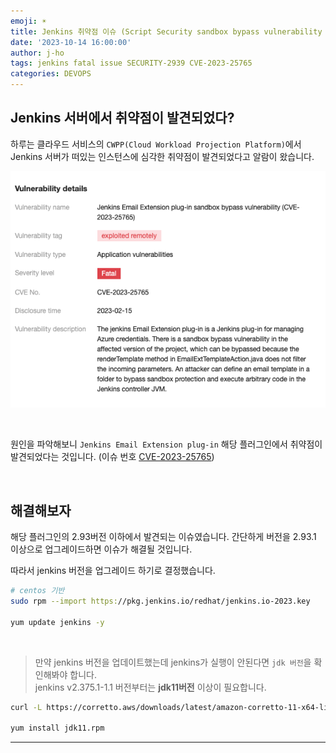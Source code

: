 ```yaml
---
emoji: ☀️
title: Jenkins 취약점 이슈 (Script Security sandbox bypass vulnerability in Email Extension Plugin)
date: '2023-10-14 16:00:00'
author: j-ho
tags: jenkins fatal issue SECURITY-2939 CVE-2023-25765
categories: DEVOPS
---
```


## Jenkins 서버에서 취약점이 발견되었다?

하루는 클라우드 서비스의 `CWPP(Cloud Workload Projection Platform)`에서 Jenkins 서버가 떠있는 인스턴스에 심각한 취약점이 발견되었다고 알람이 왔습니다.

![image1](image1.png)

<br >

원인을 파악해보니 `Jenkins Email Extension plug-in` 해당 플러그인에서 취약점이 발견되었다는 것입니다. (이슈 번호 [CVE-2023-25765](https://www.jenkins.io/security/advisory/2023-02-15/#SECURITY-2939))

<br >

## 해결해보자

해당 플러그인의 2.93버전 이하에서 발견되는 이슈였습니다. 간단하게 버전을 2.93.1 이상으로 업그레이드하면 이슈가 해결될 것입니다.

따라서 jenkins 버전을 업그레이드 하기로 결정했습니다.

```bash
# centos 기반
sudo rpm --import https://pkg.jenkins.io/redhat/jenkins.io-2023.key

yum update jenkins -y
```

<br>

> 만약 jenkins 버전을 업데이트했는데 jenkins가 실행이 안된다면 `jdk 버전`을 확인해봐야 합니다. <br /> jenkins v2.375.1-1.1 버전부터는 **jdk11버전** 이상이 필요합니다.

```bash
curl -L https://corretto.aws/downloads/latest/amazon-corretto-11-x64-linux-jdk.rpm -o jdk11.rpm

yum install jdk11.rpm
```

---

```toc

```
